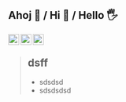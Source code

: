 ## Ahoj 🤗 / Hi 👋 / Hello 🖐

<p>
<a href="https://www.linkedin.com/in/ypsilonx/" target="new">
  <img align="left" alt="Ypsix's LinkedIn" width="22px" src="https://raw.githubusercontent.com/peterthehan/peterthehan/master/assets/linkedin.svg" />
</a>
<a href="https://www.clubhouse.com/@ypsilonx" target="new">
  <img align="left" alt="ClubHouse profile" width="22px" src="https://upload.wikimedia.org/wikipedia/commons/thumb/c/c3/Clubhouse_App_Logo.svg/512px-Clubhouse_App_Logo.svg.png?20210726014702" />
</a>
<a href="https://twitter.com/TCibulec" target="new">
  <img align="left" alt="TCibulec | Twitter" width="22px" src="https://raw.githubusercontent.com/peterthehan/peterthehan/master/assets/twitter.svg" />
</a>
</p>
<br>

> ## dsff
> - sdsdsd
> - sdsdsdsd

